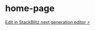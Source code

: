 # home-page

[Edit in StackBlitz next generation editor ⚡️](https://stackblitz.com/~/github.com/intecholiva/home-page)